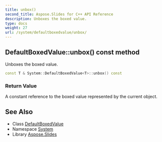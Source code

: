 ```yaml
---
title: unbox()
second_title: Aspose.Slides for C++ API Reference
description: Unboxes the boxed value.
type: docs
weight: 27
url: /system/defaultboxedvalue/unbox/
---
```

## DefaultBoxedValue::unbox() const method


Unboxes the boxed value.

```cpp
const T & System::DefaultBoxedValue<T>::unbox() const
```


### Return Value

A constant reference to the boxed value represented by the current object.

## See Also

* Class [DefaultBoxedValue](../)
* Namespace [System](../../)
* Library [Aspose.Slides](../../../)